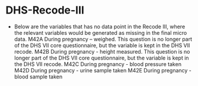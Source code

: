 # DHS-Recode-III
+ Below are the variables that has no data point in the Recode III, where the relevant variables would be generated as missing in the final micro data. 
M42A During pregnancy – weighed. This question is no longer part of the DHS VII core
questionnaire, but the variable is kept in the DHS VII recode.
M42B During pregnancy - height measured. This question is no longer part of the DHS VII core
questionnaire, but the variable is kept in the DHS VII recode.
M42C During pregnancy - blood pressure taken
M42D During pregnancy - urine sample taken
M42E During pregnancy - blood sample taken
